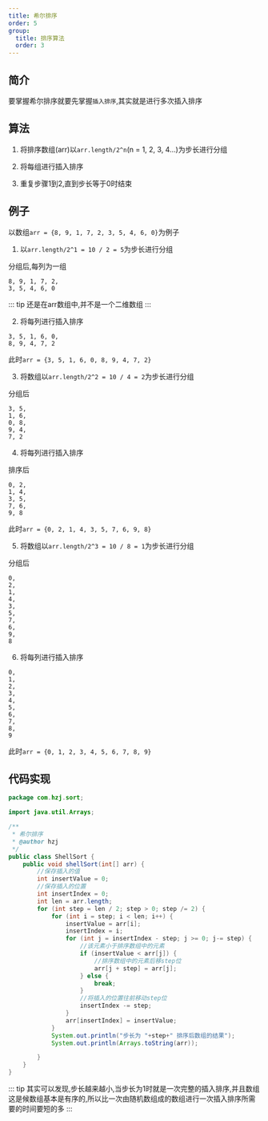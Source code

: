 ```yaml
---
title: 希尔排序
order: 5
group:
  title: 排序算法
  order: 3
---
```


## 简介

要掌握希尔排序就要先掌握`插入排序`,其实就是进行多次插入排序

## 算法

1. 将排序数组(arr)以`arr.length/2^n`(n = 1, 2, 3, 4...)为步长进行分组

2. 将每组进行插入排序

3. 重复步骤1到2,直到步长等于0时结束

## 例子

以数组`arr = {8, 9, 1, 7, 2, 3, 5, 4, 6, 0}`为例子

1. 以`arr.length/2^1 = 10 / 2 = 5`为步长进行分组

分组后,每列为一组

```
8, 9, 1, 7, 2,
3, 5, 4, 6, 0
```

::: tip
还是在arr数组中,并不是一个二维数组
:::

2. 将每列进行插入排序

```
3, 5, 1, 6, 0,
8, 9, 4, 7, 2
```

此时`arr = {3, 5, 1, 6, 0, 8, 9, 4, 7, 2}`

3. 将数组以`arr.length/2^2 = 10 / 4 = 2`为步长进行分组

分组后
```
3, 5, 
1, 6, 
0, 8, 
9, 4, 
7, 2
```

4. 将每列进行插入排序

排序后

```
0, 2, 
1, 4, 
3, 5, 
7, 6, 
9, 8
```

此时`arr = {0, 2, 1, 4, 3, 5, 7, 6, 9, 8}`

5. 将数组以`arr.length/2^3 = 10 / 8 = 1`为步长进行分组

分组后

```
0, 
2, 
1, 
4,
3, 
5, 
7, 
6, 
9, 
8
```

6. 将每列进行插入排序

```
0,
1,
2,
3,
4,
5,
6,
7,
8,
9
```

此时`arr = {0, 1, 2, 3, 4, 5, 6, 7, 8, 9}`

## 代码实现

```java
package com.hzj.sort;

import java.util.Arrays;

/**
 * 希尔排序
 * @author hzj
 */
public class ShellSort {
    public void shellSort(int[] arr) {
        //保存插入的值
        int insertValue = 0;
        //保存插入的位置
        int insertIndex = 0;
        int len = arr.length;
        for (int step = len / 2; step > 0; step /= 2) {
            for (int i = step; i < len; i++) {
                insertValue = arr[i];
                insertIndex = i;
                for (int j = insertIndex - step; j >= 0; j-= step) {
                    //该元素小于排序数组中的元素
                    if (insertValue < arr[j]) {
                        //排序数组中的元素后移step位
                        arr[j + step] = arr[j];
                    } else {
                        break;
                    }
                    //将插入的位置往前移动step位
                    insertIndex -= step;
                }
                arr[insertIndex] = insertValue;
            }
            System.out.println("步长为 "+step+" 排序后数组的结果");
            System.out.println(Arrays.toString(arr));

        }
    }
}
```

::: tip
其实可以发现,步长越来越小,当步长为1时就是一次完整的插入排序,并且数组这是候数组基本是有序的,所以比一次由随机数组成的数组进行一次插入排序所需要的时间要短的多
:::


